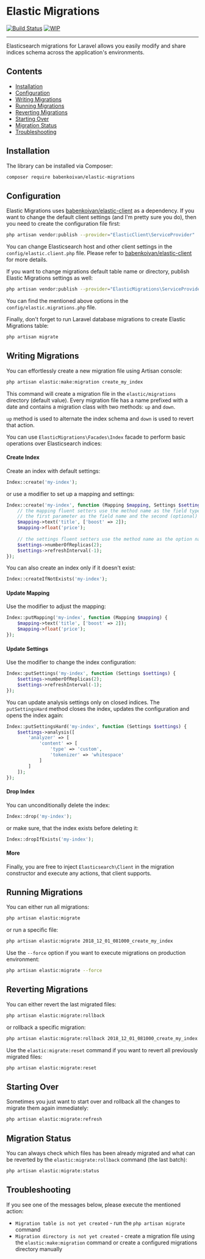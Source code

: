 # Elastic Migrations

[![Build Status](https://travis-ci.com/babenkoivan/elastic-migrations.svg?token=tL2AyZUSS9biRsKPg7fp&branch=master)](https://travis-ci.com/babenkoivan/elastic-migrations)
[![WIP](https://img.shields.io/static/v1?label=WIP&message=work%20in%20progress&color=red)](#)

---

Elasticsearch migrations for Laravel allows you easily modify and share indices schema across the application's environments.

## Contents

* [Installation](#installation) 
* [Configuration](#configuration)
* [Writing Migrations](#writing-migrations)
* [Running Migrations](#running-migrations)
* [Reverting Migrations](#reverting-migrations)
* [Starting Over](#starting-over)
* [Migration Status](#migration-status)
* [Troubleshooting](#migration-status)

## Installation

The library can be installed via Composer:

```bash
composer require babenkoivan/elastic-migrations
```

## Configuration

Elastic Migrations uses [babenkoivan/elastic-client](https://github.com/babenkoivan/elastic-client) as a dependency. 
If you want to change the default client settings (and I'm pretty sure you do), then you need to create the configuration file first:

```bash
php artisan vendor:publish --provider="ElasticClient\ServiceProvider"
```

You can change Elasticsearch host and other client settings in the `config/elastic.client.php` file. Please refer to 
[babenkoivan/elastic-client](https://github.com/babenkoivan/elastic-client) for more details.

If you want to change migrations default table name or directory, publish Elastic Migrations settings as well:

```bash
php artisan vendor:publish --provider="ElasticMigrations\ServiceProvider"
```

You can find the mentioned above options in the `config/elastic.migrations.php` file.

Finally, don't forget to run Laravel database migrations to create Elastic Migrations table:

```bash
php artisan migrate
```

## Writing Migrations

You can effortlessly create a new migration file using Artisan console:

```bash
php artisan elastic:make:migration create_my_index
```

This command will create a migration file in the `elastic/migrations` directory (default value). Every migration file has a
name prefixed with a date and contains a migration class with two methods: `up` and `down`.

`up` method is used to alternate the index schema and `down` is used to revert that action.

You can use `ElasticMigrations\Facades\Index` facade to perform basic operations over Elasticsearch indices:

#### Create Index

Create an index with default settings: 

```php
Index::create('my-index');
``` 

or use a modifier to set up a mapping and settings:

```php
Index::create('my-index', function (Mapping $mapping, Settings $settings) {
    // the mapping fluent setters use the method name as the field type (it will be snake cased), 
    // the first parameter as the field name and the second (optional) parameter as the field additional settings
    $mapping->text('title', ['boost' => 2]);
    $mapping->float('price');
    
    // the settings fluent setters use the method name as the option name (it will be snake cased) and the parameter as the option value
    $settings->numberOfReplicas(2);
    $settings->refreshInterval(-1);
});
```

You can also create an index only if it doesn't exist:

```php
Index::createIfNotExists('my-index');
``` 

#### Update Mapping

Use the modifier to adjust the mapping:

```php
Index::putMapping('my-index', function (Mapping $mapping) {
    $mapping->text('title', ['boost' => 2]);
    $mapping->float('price');
});
```

#### Update Settings

Use the modifier to change the index configuration:

```php
Index::putSettings('my-index', function (Settings $settings) {
    $settings->numberOfReplicas(2);
    $settings->refreshInterval(-1);
});
``` 

You can update analysis settings only on closed indices. The `putSettingsHard` method closes the index, updates the configuration and
opens the index again:

```php
Index::putSettingsHard('my-index', function (Settings $settings) {
    $settings->analysis([
        'analyzer' => [
            'content' => [
                'type' => 'custom',
                'tokenizer' => 'whitespace'
            ]
        ]
    ]);
});
``` 

#### Drop Index

You can unconditionally delete the index:

```php
Index::drop('my-index');
```

or make sure, that the index exists before deleting it:

```php
Index::dropIfExists('my-index');
```

#### More

Finally, you are free to inject `Elasticsearch\Client` in the migration constructor and execute any actions, that client supports.

## Running Migrations

You can either run all migrations:

```bash
php artisan elastic:migrate
```

or run a specific file:

```bash
php artisan elastic:migrate 2018_12_01_081000_create_my_index
```

Use the `--force` option if you want to execute migrations on production environment:

```bash
php artisan elastic:migrate --force
```

## Reverting Migrations

You can either revert the last migrated files:

```bash
php artisan elastic:migrate:rollback 
```

or rollback a specific migration:

```bash
php artisan elastic:migrate:rollback 2018_12_01_081000_create_my_index
```

Use the `elastic:migrate:reset` command if you want to revert all previously migrated files:

```bash
php artisan elastic:migrate:reset 
```

## Starting Over

Sometimes you just want to start over and rollback all the changes to migrate them again immediately:

```bash
php artisan elastic:migrate:refresh
```

## Migration Status

You can always check which files has been already migrated and what can be reverted by the `elastic:migrate:rollback` command (the last batch):

```bash
php artisan elastic:migrate:status
```

## Troubleshooting

If you see one of the messages below, please execute the mentioned action:

* `Migration table is not yet created` - run the `php artisan migrate` command
* `Migration directory is not yet created` - create a migration file using the `elastic:make:migration` command or 
create a configured migrations directory manually   
